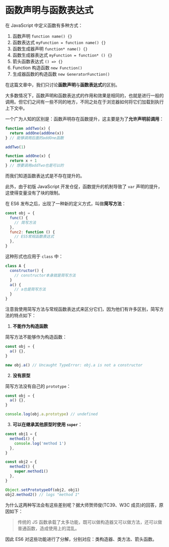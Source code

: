 # 函数声明与函数表达式

在 JavaScript 中定义函数有多种方式：

1. 函数声明 `function name() {}`
2. 函数表达式 `myFunction = function name() {}`
3. 函数生成器声明 `function* name() {}`
4. 函数生成器表达式 `myFunction = function* () {}`
5. 箭头函数表达式 `() => {}`
6. Function 构造函数 `new Function()`
7. 生成器函数的构造函数 `new GeneratorFunction()`

在这篇文章中，我们只讨论**函数声明**与**函数表达式**的区别。

大多数情况下，函数声明和函数表达式的作用和效果是相同的，也就是进行一般的调用。但它们之间有一些不同的地方，不同之处在于浏览器如何将它们加载到执行上下文中。

一个广为人知的区别是：函数声明存在函数提升，这主要是为了**允许声明前调用**：

```js
function addTwo(x) {
  return addOne(addOne(x))
} // 能够调用后面的addOne函数

addTwo(1)

function addOne(x) {
  return x + 1
} // 想要调用addTwo也是可以的
```

而我们知道函数表达式是不存在提升的。

此外，由于初版 JavaScript 开发仓促，函数提升的机制导致了 `var` 声明的提升，这使得变量没有了块的限制。

在 ES6 发布之后，出现了一种新的定义方式，叫做**简写方法**：

```js
const obj = {
  func() {
    // 简写方法
  },
  func2: function () {
    // ES5常规函数表达式
  },
}
```

这种形式也应用于 `class` 中：

```js
class A {
  constructor() {
    // constructor本身就是简写方法
  }
  a() {
    // a也是简写方法
  }
}
```

注意我使用简写方法与常规函数表达式来区分它们，因为他们有许多区别，简写方法的特点如下：

1. **不能作为构造函数**

简写方法不能够作为构造函数：

```js
const obj = {
  a() {},
}

new obj.a() // Uncaught TypeError: obj.a is not a constructor
```

2. **没有原型**

简写方法没有自己的 `prototype`：

```js
const obj = {
  a() {},
}

console.log(obj.a.prototype) // undefined
```

3. **可以在继承其他原型时使用 `super`**：

```js
const obj1 = {
  method1() {
    console.log('method 1')
  },
}

const obj2 = {
  method2() {
    super.method1()
  },
}

Object.setPrototypeOf(obj2, obj1)
obj2.method2() // logs "method 1"
```

为什么这两种写法会有这些差别呢？据大师贺师俊(TC39、W3C 成员)的回答，原因如下：

> 传统的 JS 函数承载了太多功能，既可以做构造器又可以做方法，还可以做普通函数，造成使用上的混乱。

因此 ES6 对这些功能进行了分解，分别对应：类构造器、类方法、箭头函数。
